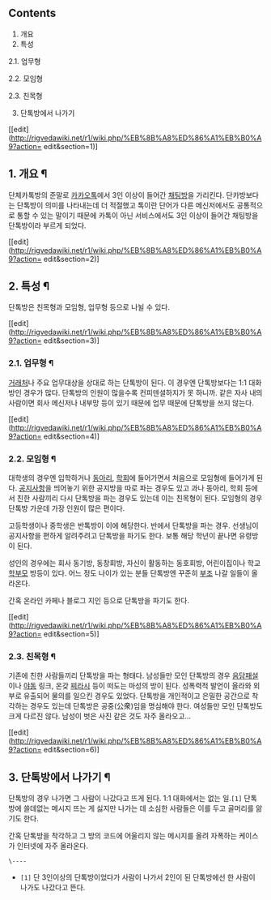 ## Contents

    

1. 개요 
2. 특성 
    

2.1. 업무형

2.2. 모임형

2.3. 친목형

3. 단톡방에서 나가기 

[[edit](http://rigvedawiki.net/r1/wiki.php/%EB%8B%A8%ED%86%A1%EB%B0%A9?action=
edit&section=1)]

## 1. 개요 ¶

단체카톡방의 준말로 [카카오톡](%EC%B9%B4%EC%B9%B4%EC%98%A4%ED%86%A1.md)에서 3인 이상이 들어간
[채팅방](%EC%B1%84%ED%8C%85%EB%B0%A9.md)을 가리킨다. 단카방보다는 단톡방이 의미를 나타내는데 더 적절했고
톡이란 단어가 다른 메신저에서도 공통적으로 통할 수 있는 말이기 때문에 카톡이 아닌 서비스에서도 3인 이상이 들어간 채팅방을 단톡방이라
부르게 되었다.

  

[[edit](http://rigvedawiki.net/r1/wiki.php/%EB%8B%A8%ED%86%A1%EB%B0%A9?action=
edit&section=2)]

## 2. 특성 ¶

단톡방은 친목형과 모임형, 업무형 등으로 나뉠 수 있다.

  

[[edit](http://rigvedawiki.net/r1/wiki.php/%EB%8B%A8%ED%86%A1%EB%B0%A9?action=
edit&section=3)]

### 2.1. 업무형 ¶

[거래처](%EA%B1%B0%EB%9E%98%EC%B2%98.md)나 주요 업무대상을 상대로 하는 단톡방이 된다. 이 경우엔
단톡방보다는 1:1 대화방인 경우가 많다. 단톡방의 인원이 많을수록 컨피덴셜하지가 못 하니까. 같은 자사 내의 사람이면 회사 메신저나 내부망
등이 있기 때문에 업무 때문에 단톡방을 쓰지 않는다.

  

[[edit](http://rigvedawiki.net/r1/wiki.php/%EB%8B%A8%ED%86%A1%EB%B0%A9?action=
edit&section=4)]

### 2.2. 모임형 ¶

대학생의 경우엔 입학하거나 [동아리](%EB%8F%99%EC%95%84%EB%A6%AC.md),
[학회](%ED%95%99%ED%9A%8C.md)에 들어가면서 처음으로 모임형에 들어가게 된다.
[공지사항](%EA%B3%B5%EC%A7%80%EC%82%AC%ED%95%AD.md)을 띄어놓기 위한 공지방을 따로 파는 경우도 있고
과나 동아리, 학회 등에서 친한 사람끼리 다시 단톡방을 파는 경우도 있는데 이는 친목형이 된다. 모임형의 경우 단톡방 가운데 가장 인원이
많은 편이다.

  

고등학생이나 중학생은 반톡방이 이에 해당한다. 반에서 단톡방을 파는 경우. 선생님이 공지사항을 편하게 알려주려고 단톡방을 파기도 한다. 보통
해당 학년이 끝나면 유령방이 된다.

  

성인의 경우에는 회사 동기방, 동창회방, 자신이 활동하는 동호회방, 어린이집이나 학교
[학부모](%ED%95%99%EB%B6%80%EB%AA%A8.md) 방등이 있다. 어느 정도 나이가 있는 분들 단톡방엔 꾸준히
[부조](%EB%B6%80%EC%A1%B0.md) 나갈 일들이 올라온다.

  

간혹 온라인 카페나 블로그 지인 등으로 단톡방을 파기도 한다.

[[edit](http://rigvedawiki.net/r1/wiki.php/%EB%8B%A8%ED%86%A1%EB%B0%A9?action=
edit&section=5)]

### 2.3. 친목형 ¶

기존에 친한 사람들끼리 단톡방을 파는 형태다. 남성들만 모인 단톡방의 경우
[음담패설](%EC%9D%8C%EB%8B%B4%ED%8C%A8%EC%84%A4.md)이나
[야동](%EC%95%BC%EB%8F%99.md) 링크, 온갖 [찌라시](%EC%B0%8C%EB%9D%BC%EC%8B%9C.md)
등이 떠도는 마성의 방이 된다. 성폭력적 발언이 올라와 외부로 유출되어 물의를 일으킨 경우도 있었다. 단톡방을 개인적이고 은밀한 공간으로
착각하는 경우도 있는데 단톡방은 공중(公衆)임을 명심해야 한다. 여성들만 모인 단톡방도 크게 다르진 않다. 남성이 벗은 사진 같은 것도 자주
올라오고...

  

[[edit](http://rigvedawiki.net/r1/wiki.php/%EB%8B%A8%ED%86%A1%EB%B0%A9?action=
edit&section=6)]

## 3. 단톡방에서 나가기 ¶

단톡방의 경우 나가면 그 사람이 나갔다고 뜨게 된다. 1:1 대화에서는 없는 일.`[1]` 단톡방에 쓸데없는 메시지 뜨는 게 싫지만 나가는
데 소심한 사람들은 이를 두고 골머리를 앓기도 한다.

  

간혹 단톡방을 착각하고 그 방의 코드에 어울리지 않는 메시지를 올려 자폭하는 케이스가 인터넷에 자주 올라온다.

`\----`

  * `[1]` 단 3인이상의 단톡방이었다가 사람이 나가서 2인이 된 단톡방에선 한 사람이 나가도 나갔다고 뜬다.

